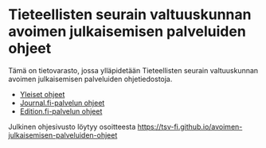 # Tieteellisten seurain valtuuskunnan avoimen julkaisemisen palveluiden ohjeet

Tämä on tietovarasto, jossa ylläpidetään Tieteellisten seurain valtuuskunnan avoimen julkaisemisen palveluiden ohjetiedostoja.
- [Yleiset ohjeet](https://github.com/tsv-fi/avoimen-julkaisemisen-palveluiden-ohjeet/tree/main/docs/yleiset)
- [Journal.fi-palvelun ohjeet](https://github.com/tsv-fi/avoimen-julkaisemisen-palveluiden-ohjeet/tree/main/docs/journal-fi)
- [Edition.fi-palvelun ohjeet](https://github.com/tsv-fi/avoimen-julkaisemisen-palveluiden-ohjeet/tree/main/docs/edition-fi)

Julkinen ohjesivusto löytyy osoitteesta https://tsv-fi.github.io/avoimen-julkaisemisen-palveluiden-ohjeet
